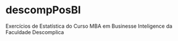# descompPosBI

Exercícios de Estatística do Curso MBA em Businesse Inteligence da Faculdade Descomplica

